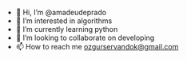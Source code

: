 - 👋 Hi, I’m @amadeudeprado
- 👀 I’m interested in algorithms
- 🌱 I’m currently learning python
- 💞️ I’m looking to collaborate on developing
- 📫 How to reach me ozgurservandok@gmail.com
<!---
amadeudeprado/amadeudeprado is a ✨ special ✨ repository because its `README.md` (this file) appears on your GitHub profile.
You can click the Preview link to take a look at your changes.
--->
